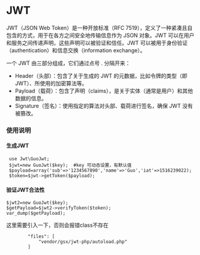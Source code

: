 # JWT
JWT（JSON Web Token）是一种开放标准（RFC 7519），定义了一种紧凑且自包含的方式，用于在各方之间安全地传输信息作为 JSON 对象。JWT 可以在用户和服务之间传递声明，这些声明可以被验证和信任。JWT 可以被用于身份验证（authentication）和信息交换（information exchange）。

一个 JWT 由三部分组成，它们通过点号 . 分隔开来：

- Header（头部）：包含了关于生成的 JWT 的元数据，比如令牌的类型（即 JWT）、所使用的加密算法等。
- Payload（载荷）：包含了声明（claims），是关于实体（通常是用户）和其他数据的信息。
- Signature（签名）：使用指定的算法对头部、载荷进行签名，确保 JWT 没有被篡改。

### 使用说明
#### 生成JWT
~~~
 use Jwt\GuoJwt;
 $jwt=new GuoJwt($key);  #key 可动态设置，有默认值
 $payload=array('sub'=>'1234567890','name'=>'Guo','iat'=>1516239022);
 $token=$jwt->getToken($payload);
 ~~~
 #### 验证JWT合法性
 ~~~
 $jwt2=new GuoJwt($key);
 $getPayload=$jwt2->verifyToken($token);
 var_dump($getPayload);
 ~~~
 
 这里需要引入一下，否则会报错class不存在
 ~~~
         "files": [
             "vendor/gsx/jwt-php/autoload.php"
         ]
 ~~~
